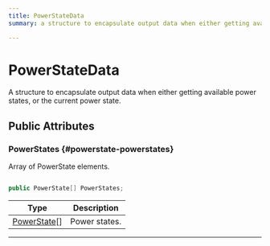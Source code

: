 ```yaml
---
title: PowerStateData
summary: a structure to encapsulate output data when either getting available power states, or the current power state. 

---
```


# PowerStateData




A structure to encapsulate output data when either getting available power states, or the current power state.   





## Public Attributes

### PowerStates {#powerstate-powerstates}

Array of PowerState elements. 

```csharp

public PowerState[] PowerStates;

```

| Type | Description  | 
|--|--|
| [PowerState](/unity-api/api/UnityEngine.XR.MagicLeap/MLPowerManager/UnityEngine.XR.MagicLeap.MLPowerManager.md#enums-powerstate)[] | Power states.  |





-----------

